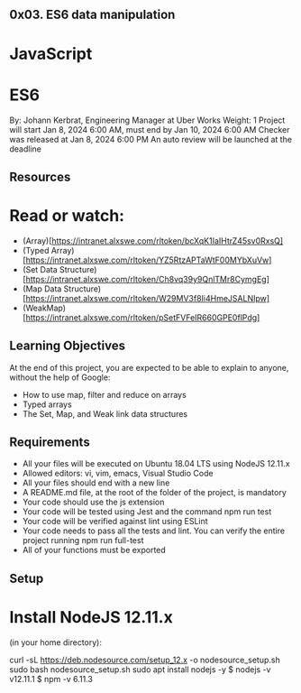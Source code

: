  ## 0x03. ES6 data manipulation
 # JavaScript
 # ES6
 By: Johann Kerbrat, Engineering Manager at Uber Works
 Weight: 1
 Project will start Jan 8, 2024 6:00 AM, must end by Jan 10, 2024 6:00 AM
 Checker was released at Jan 8, 2024 6:00 PM
 An auto review will be launched at the deadline


 ## Resources
 # Read or watch:

 * (Array)[https://intranet.alxswe.com/rltoken/bcXqK1IaIHtrZ45sv0RxsQ]
 * (Typed Array)[https://intranet.alxswe.com/rltoken/YZ5RtzAPTaWtF00MYbXuVw]
 * (Set Data Structure)[https://intranet.alxswe.com/rltoken/Ch8vq39y9QnlTMr8CymgEg]
 * (Map Data Structure)[https://intranet.alxswe.com/rltoken/W29MV3f8Ii4HmeJSALNIpw]
 * (WeakMap)[https://intranet.alxswe.com/rltoken/pSetFVFeIR660GPE0flPdg]

 ## Learning Objectives
At the end of this project, you are expected to be able to explain to anyone, without the help of Google:

 * How to use map, filter and reduce on arrays
 * Typed arrays
 * The Set, Map, and Weak link data structures

 ## Requirements
 * All your files will be executed on Ubuntu 18.04 LTS using NodeJS 12.11.x
 * Allowed editors: vi, vim, emacs, Visual Studio Code
 * All your files should end with a new line
 * A README.md file, at the root of the folder of the project, is mandatory
 * Your code should use the js extension
 * Your code will be tested using Jest and the command npm run test
 * Your code will be verified against lint using ESLint
 * Your code needs to pass all the tests and lint. You can verify the entire project running npm run full-test
 * All of your functions must be exported

 ## Setup
 # Install NodeJS 12.11.x
(in your home directory):

curl -sL https://deb.nodesource.com/setup_12.x -o nodesource_setup.sh
sudo bash nodesource_setup.sh
sudo apt install nodejs -y
$ nodejs -v
v12.11.1
$ npm -v
6.11.3